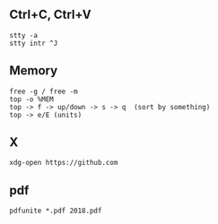 Ctrl+C, Ctrl+V
--------------
    stty -a
    stty intr ^J



Memory
------
    free -g / free -m
    top -o %MEM
    top -> f -> up/down -> s -> q  (sort by something)
    top -> e/E (units)



X
-
    xdg-open https://github.com



pdf
---
    pdfunite *.pdf 2018.pdf

